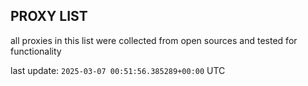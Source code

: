## PROXY LIST

all proxies in this list were collected from open sources and tested for functionality

last update: `2025-03-07 00:51:56.385289+00:00` UTC